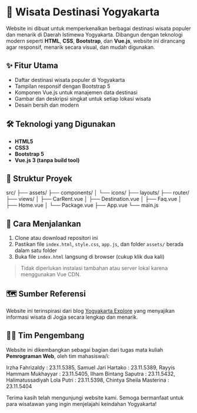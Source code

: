# 🌄 Wisata Destinasi Yogyakarta

Website ini dibuat untuk memperkenalkan berbagai destinasi wisata populer dan menarik di Daerah Istimewa Yogyakarta. Dibangun dengan teknologi modern seperti **HTML**, **CSS**, **Bootstrap**, dan **Vue.js**, website ini dirancang agar responsif, menarik secara visual, dan mudah digunakan.

## ✨ Fitur Utama

- Daftar destinasi wisata populer di Yogyakarta
- Tampilan responsif dengan Bootstrap 5
- Komponen Vue.js untuk manajemen data destinasi
- Gambar dan deskripsi singkat untuk setiap lokasi wisata
- Desain bersih dan modern

## 🛠️ Teknologi yang Digunakan

- **HTML5**
- **CSS3**
- **Bootstrap 5**
- **Vue.js 3 (tanpa build tool)**

## 📂 Struktur Proyek
src/
├── assets/
├── components/
│   └── icons/
├── layouts/
├── router/
├── views/
│   ├── CarRent.vue
│   ├── Destination.vue
│   ├── Faq.vue
│   ├── Home.vue
│   └── Package.vue
├── App.vue
└── main.js

## 🚀 Cara Menjalankan

1. Clone atau download repositori ini
2. Pastikan file `index.html`, `style.css`, `app.js`, dan folder `assets/` berada dalam satu folder
3. Buka file `index.html` langsung di browser (cukup klik dua kali)

> Tidak diperlukan instalasi tambahan atau server lokal karena menggunakan Vue CDN.

## 🗺️ Sumber Referensi

Website ini terinspirasi dari blog [Yogyakarta Explore](https://www.yogyakartaexplore.com/blog) yang menyajikan informasi wisata di Jogja secara lengkap dan menarik.

## 👨‍💻 Tim Pengembang

Website ini dikembangkan sebagai bagian dari tugas mata kuliah **Pemrograman Web**, oleh tim mahasiswa/i:

Irzha Fahrizaldy 			        : 23.11.5385,
Samuel Jari Hartako 			    : 23.11.5389,
Rayyis Hammam Mukhayyar 	    : 23.11.5405,
Ilham Bintang Saputra 		    : 23.11.5432,
Halimatussadiyah Lola Putri 	: 23.11.5398,
Chintya Sheila Masterina 		  : 23.11.5404


Terima kasih telah mengunjungi website kami. Semoga bermanfaat untuk para wisatawan yang ingin menjelajahi keindahan Yogyakarta!


